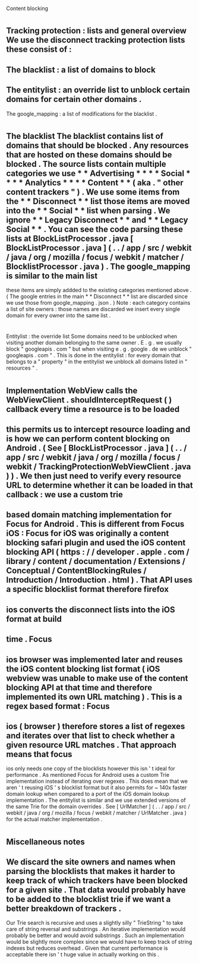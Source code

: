 #
Content
blocking
#
#
Tracking
protection
:
lists
and
general
overview
We
use
the
disconnect
tracking
protection
lists
these
consist
of
:
-
The
blacklist
:
a
list
of
domains
to
block
-
The
entitylist
:
an
override
list
to
unblock
certain
domains
for
certain
other
domains
.
-
The
google_mapping
:
a
list
of
modifications
for
the
blacklist
.
#
#
#
The
blacklist
The
blacklist
contains
list
of
domains
that
should
be
blocked
.
Any
resources
that
are
hosted
on
these
domains
should
be
blocked
.
The
source
lists
contain
multiple
categories
we
use
*
*
Advertising
*
*
*
*
Social
*
*
*
*
Analytics
*
*
*
*
Content
*
*
(
aka
.
"
other
content
trackers
"
)
.
We
use
some
items
from
the
*
*
Disconnect
*
*
list
those
items
are
moved
into
the
*
*
Social
*
*
list
when
parsing
.
We
ignore
*
*
Legacy
Disconnect
*
*
and
*
*
Legacy
Social
*
*
.
You
can
see
the
code
parsing
these
lists
at
BlockListProcessor
.
java
[
BlockListProcessor
.
java
]
(
.
.
/
app
/
src
/
webkit
/
java
/
org
/
mozilla
/
focus
/
webkit
/
matcher
/
BlocklistProcessor
.
java
)
.
The
google_mapping
is
similar
to
the
main
list
-
these
items
are
simply
addded
to
the
existing
categories
mentioned
above
.
(
The
google
entries
in
the
main
*
*
Disconnect
*
*
list
are
discarded
since
we
use
those
from
google_mapping
.
json
.
)
Note
:
each
category
contains
a
list
of
site
owners
:
those
names
are
discarded
we
insert
every
single
domain
for
every
owner
into
the
same
list
.
#
#
#
Entitylist
:
the
override
list
Some
domains
need
to
be
unblocked
when
visiting
another
domain
belonging
to
the
same
owner
.
E
.
g
.
we
usually
block
"
googleapis
.
com
"
but
when
visiting
e
.
g
.
google
.
de
we
unblock
"
googleapis
.
com
"
.
This
is
done
in
the
entitylist
:
for
every
domain
that
belongs
to
a
"
property
"
in
the
entitylist
we
unblock
all
domains
listed
in
"
resources
"
.
#
#
Implementation
WebView
calls
the
WebViewClient
.
shouldInterceptRequest
(
)
callback
every
time
a
resource
is
to
be
loaded
-
this
permits
us
to
intercept
resource
loading
and
is
how
we
can
perform
content
blocking
on
Android
.
(
See
[
BlockListProcessor
.
java
]
(
.
.
/
app
/
src
/
webkit
/
java
/
org
/
mozilla
/
focus
/
webkit
/
TrackingProtectionWebViewClient
.
java
)
)
.
We
then
just
need
to
verify
every
resource
URL
to
determine
whether
it
can
be
loaded
in
that
callback
:
we
use
a
custom
trie
-
based
domain
matching
implementation
for
Focus
for
Android
.
This
is
different
from
Focus
iOS
:
Focus
for
iOS
was
originally
a
content
blocking
safari
plugin
and
used
the
iOS
content
blocking
API
(
https
:
/
/
developer
.
apple
.
com
/
library
/
content
/
documentation
/
Extensions
/
Conceptual
/
ContentBlockingRules
/
Introduction
/
Introduction
.
html
)
.
That
API
uses
a
specific
blocklist
format
therefore
firefox
-
ios
converts
the
disconnect
lists
into
the
iOS
format
at
build
-
time
.
Focus
-
ios
browser
was
implemented
later
and
reuses
the
iOS
content
blocking
list
format
(
iOS
webview
was
unable
to
make
use
of
the
content
blocking
API
at
that
time
and
therefore
implemented
its
own
URL
matching
)
.
This
is
a
regex
based
format
:
Focus
-
ios
(
browser
)
therefore
stores
a
list
of
regexes
and
iterates
over
that
list
to
check
whether
a
given
resource
URL
matches
.
That
approach
means
that
focus
-
ios
only
needs
one
copy
of
the
blocklists
however
this
isn
'
t
ideal
for
performance
.
As
mentioned
Focus
for
Android
uses
a
custom
Trie
implementation
instead
of
iterating
over
regexes
.
This
does
mean
that
we
aren
'
t
reusing
iOS
'
s
blocklist
format
but
it
also
permits
for
~
140x
faster
domain
lookup
when
compared
to
a
port
of
the
iOS
domain
lookup
implementation
.
The
entitylist
is
similar
and
we
use
extended
versions
of
the
same
Trie
for
the
domain
overrides
.
See
[
UrlMatcher
]
(
.
.
/
app
/
src
/
webkit
/
java
/
org
/
mozilla
/
focus
/
webkit
/
matcher
/
UrlMatcher
.
java
)
for
the
actual
matcher
implementation
.
#
#
Miscellaneous
notes
-
We
discard
the
site
owners
and
names
when
parsing
the
blocklists
that
makes
it
harder
to
keep
track
of
which
trackers
have
been
blocked
for
a
given
site
.
That
data
would
probably
have
to
be
added
to
the
blocklist
trie
if
we
want
a
better
breakdown
of
trackers
.
-
Our
Trie
search
is
recursive
and
uses
a
slightly
silly
"
TrieString
"
to
take
care
of
string
reversal
and
substrings
.
An
iterative
implementation
would
probably
be
better
and
would
avoid
substrings
.
Such
an
implementation
would
be
slightly
more
complex
since
we
would
have
to
keep
track
of
string
indexes
but
reduces
overhead
.
Given
that
current
performance
is
acceptable
there
isn
'
t
huge
value
in
actually
working
on
this
.
